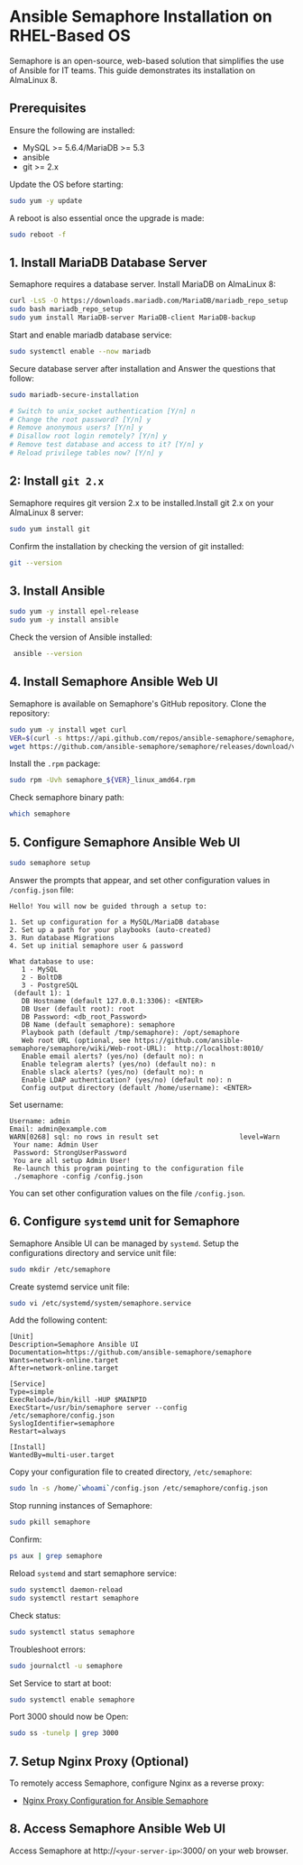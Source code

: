 # **Ansible Semaphore Installation on RHEL-Based OS**

Semaphore is an open-source, web-based solution that simplifies the use of Ansible for IT teams. This guide demonstrates its installation on AlmaLinux 8.

## **Prerequisites**

Ensure the following are installed:

- MySQL >= 5.6.4/MariaDB >= 5.3
- ansible
- git >= 2.x

Update the OS before starting:

```bash
sudo yum -y update
```

A reboot is also essential once the upgrade is made:

```bash
sudo reboot -f
```

## **1. Install MariaDB Database Server**

Semaphore requires a database server. Install MariaDB on AlmaLinux 8:

```bash
curl -LsS -O https://downloads.mariadb.com/MariaDB/mariadb_repo_setup
sudo bash mariadb_repo_setup
sudo yum install MariaDB-server MariaDB-client MariaDB-backup
```

Start and enable mariadb database service:

```bash
sudo systemctl enable --now mariadb
```

Secure database server after installation and Answer the questions that follow:

```bash
sudo mariadb-secure-installation

# Switch to unix_socket authentication [Y/n] n
# Change the root password? [Y/n] y
# Remove anonymous users? [Y/n] y
# Disallow root login remotely? [Y/n] y
# Remove test database and access to it? [Y/n] y
# Reload privilege tables now? [Y/n] y
```

## **2: Install `git 2.x`**

Semaphore requires git version 2.x to be installed.Install git 2.x on your AlmaLinux 8 server:

```bash
sudo yum install git
```
Confirm the installation by checking the version of git installed:

```bash
git --version
```

## **3. Install Ansible**

```bash
sudo yum -y install epel-release
sudo yum -y install ansible
```

Check the version of Ansible installed:

```bash
 ansible --version
```

## **4. Install Semaphore Ansible Web UI**

Semaphore is available on Semaphore's GitHub repository. Clone the repository:

```bash
sudo yum -y install wget curl
VER=$(curl -s https://api.github.com/repos/ansible-semaphore/semaphore/releases/latest|grep tag_name | cut -d '"' -f 4|sed 's/v//g')
wget https://github.com/ansible-semaphore/semaphore/releases/download/v${VER}/semaphore_${VER}_linux_amd64.rpm
```

Install the `.rpm` package:

```bash
sudo rpm -Uvh semaphore_${VER}_linux_amd64.rpm
```

Check semaphore binary path:

```bash
which semaphore
```

## **5. Configure Semaphore Ansible Web UI**

```bash
sudo semaphore setup
```

Answer the prompts that appear, and set other configuration values in `/config.json` file:

```
Hello! You will now be guided through a setup to:

1. Set up configuration for a MySQL/MariaDB database
2. Set up a path for your playbooks (auto-created)
3. Run database Migrations
4. Set up initial semaphore user & password

What database to use:
   1 - MySQL
   2 - BoltDB
   3 - PostgreSQL
 (default 1): 1
   DB Hostname (default 127.0.0.1:3306): <ENTER>
   DB User (default root): root
   DB Password: <db_root_Password>  
   DB Name (default semaphore): semaphore
   Playbook path (default /tmp/semaphore): /opt/semaphore
   Web root URL (optional, see https://github.com/ansible-semaphore/semaphore/wiki/Web-root-URL):  http://localhost:8010/
   Enable email alerts? (yes/no) (default no): n
   Enable telegram alerts? (yes/no) (default no): n
   Enable slack alerts? (yes/no) (default no): n
   Enable LDAP authentication? (yes/no) (default no): n
   Config output directory (default /home/username): <ENTER>
```

Set username:

```
Username: admin
Email: admin@example.com
WARN[0268] sql: no rows in result set                    level=Warn
 Your name: Admin User
 Password: StrongUserPassword 
 You are all setup Admin User!
 Re-launch this program pointing to the configuration file
 ./semaphore -config /config.json
```

You can set other configuration values on the file `/config.json`.

## **6. Configure `systemd` unit for Semaphore**

Semaphore Ansible UI can be managed by `systemd`. Setup the configurations directory and service unit file:

```bash
sudo mkdir /etc/semaphore
```

Create systemd service unit file:

```bash
sudo vi /etc/systemd/system/semaphore.service
```

Add the following content:

```
[Unit]
Description=Semaphore Ansible UI
Documentation=https://github.com/ansible-semaphore/semaphore
Wants=network-online.target
After=network-online.target

[Service]
Type=simple
ExecReload=/bin/kill -HUP $MAINPID
ExecStart=/usr/bin/semaphore server --config /etc/semaphore/config.json
SyslogIdentifier=semaphore
Restart=always

[Install]
WantedBy=multi-user.target
```

Copy your configuration file to created directory, `/etc/semaphore`:

```bash
sudo ln -s /home/`whoami`/config.json /etc/semaphore/config.json
```

Stop running instances of Semaphore:

```bash
sudo pkill semaphore
```

Confirm:

```bash
ps aux | grep semaphore
```

Reload `systemd` and start semaphore service:

```bash
sudo systemctl daemon-reload
sudo systemctl restart semaphore
```

Check status:

```bash
sudo systemctl status semaphore
```

Troubleshoot errors:
```bash
sudo journalctl -u semaphore
```

Set Service to start at boot:

```bash
sudo systemctl enable semaphore
```

Port 3000 should now be Open:

```bash
sudo ss -tunelp | grep 3000
```

## **7. Setup Nginx Proxy (Optional)**

To remotely access Semaphore, configure Nginx as a reverse proxy: 

- [Nginx Proxy Configuration for Ansible Semaphore](Nginx-Proxy-Configuration-for-Ansible-Semaphore.md)

## **8. Access Semaphore Ansible Web UI**

Access Semaphore at http://`<your-server-ip>`:3000/ on your web browser.
